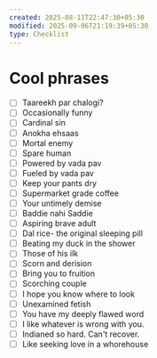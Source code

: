 ```yaml
---
created: 2025-08-11T22:47:30+05:30
modified: 2025-09-06T21:19:39+05:30
type: Checklist
---
```


# Cool phrases

- [ ] Taareekh par chalogi?
- [ ] Occasionally funny
- [ ] Cardinal sin
- [ ] Anokha ehsaas
- [ ] Mortal enemy 
- [ ] Spare human
- [ ] Powered by vada pav
- [ ] Fueled by vada pav
- [ ] Keep your pants dry
- [ ] Supermarket grade coffee
- [ ] Your untimely demise
- [ ] Baddie nahi Saddie
- [ ] Aspiring brave adult
- [ ] Dal rice- the original sleeping pill 
- [ ] Beating my duck in the shower
- [ ] Those of his ilk
- [ ] Scorn and derision 
- [ ] Bring you to fruition 
- [ ] Scorching couple 
- [ ] I hope you know where to look
- [ ] Unexamined fetish
- [ ] You have my deeply flawed word
- [ ] I like whatever is wrong with you.
- [ ] Indianed so hard. Can't recover.
- [ ] Like seeking love in a whorehouse
